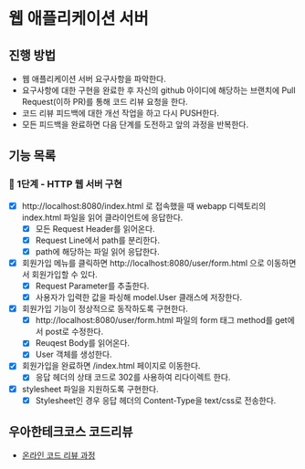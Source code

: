 # 웹 애플리케이션 서버
## 진행 방법
* 웹 애플리케이션 서버 요구사항을 파악한다.
* 요구사항에 대한 구현을 완료한 후 자신의 github 아이디에 해당하는 브랜치에 Pull Request(이하 PR)를 통해 코드 리뷰 요청을 한다.
* 코드 리뷰 피드백에 대한 개선 작업을 하고 다시 PUSH한다.
* 모든 피드백을 완료하면 다음 단계를 도전하고 앞의 과정을 반복한다.

## 기능 목록

### 🚀 1단계 - HTTP 웹 서버 구현

- [X] http://localhost:8080/index.html 로 접속했을 때 webapp 디렉토리의 index.html 파일을 읽어 클라이언트에 응답한다.
    - [X] 모든 Request Header를 읽어온다.
    - [X] Request Line에서 path를 분리한다.
    - [X] path에 해당하는 파일 읽어 응답한다.
- [X] 회원가입 메뉴를 클릭하면 http://localhost:8080/user/form.html 으로 이동하면서 회원가입할 수 있다.
    - [X] Request Parameter를 추출한다.
    - [X] 사용자가 입력한 값을 파싱해 model.User 클래스에 저장한다.
- [X] 회원가입 기능이 정상적으로 동작하도록 구현한다.
    - [X] http://localhost:8080/user/form.html 파일의 form 태그 method를 get에서 post로 수정한다.
    - [X] Reuqest Body를 읽어온다.
    - [X] User 객체를 생성한다.
- [X] 회원가입을 완료하면 /index.html 페이지로 이동한다.
    - [X] 응답 헤더의 상태 코드로 302를 사용하여 리다이렉트 한다.
- [X] stylesheet 파일을 지원하도록 구현한다.
    - [X] Stylesheet인 경우 응답 헤더의 Content-Type을 text/css로 전송한다.

## 우아한테크코스 코드리뷰
* [온라인 코드 리뷰 과정](https://github.com/woowacourse/woowacourse-docs/blob/master/maincourse/README.md)
